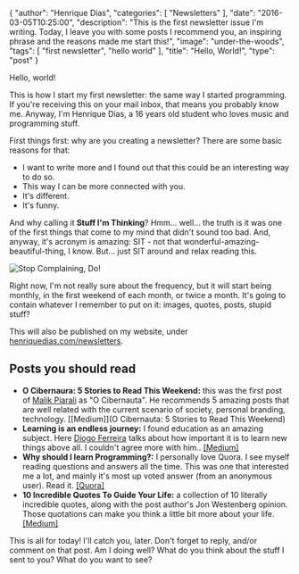 {
  "author": "Henrique Dias",
  "categories": [
    "Newsletters"
  ],
  "date": "2016-03-05T10:25:00",
  "description": "This is the first newsletter issue I'm writing. Today, I leave you with some posts I recommend you, an inspiring phrase and the reasons made me start this!",
  "image": "under-the-woods",
  "tags": [
    "first newsletter",
    "hello world"
  ],
  "title": "Hello, World!",
  "type": "post"
}

Hello, world!

This is how I start my first newsletter: the same way I started programming. If you're receiving this on your mail inbox, that means you probably know me. Anyway, I'm Henrique Dias, a 16 years old student who loves music and programming stuff.

First things first: why are you creating a newsletter? There are some basic reasons for that:

+ I want to write more and I found out that this could be an interesting way to do so.
+ This way I can be more connected with you.
+ It's different.
+ It's funny.

And why calling it **Stuff I'm Thinking**? Hmm... well... the truth is it was one of the first things that come to my mind that didn't sound too bad. And, anyway, it's acronym is amazing: SIT - not that wonderful-amazing-beautiful-thing, I know. But... just SIT around and relax reading this.

![Stop Complaining, Do!](/images/stop-complaining.jpg)

Right now, I'm not really sure about the frequency, but it will start being monthly, in the first weekend of each month, or twice a month. It's going to contain whatever I remember to put on it: images, quotes, posts, stupid stuff?

This will also be published on my website, under [henriquedias.com/newsletters](https://henriquedias.com/newsletters). 

## Posts you should read

+ **O Cibernaura: 5 Stories to Read This Weekend:** this was the first post of [Malik Piarali](https://twitter.com/malikpiarali) as "O Cibernauta". He recommends 5 amazing posts that are well related with the current scenario of society, personal branding, technology.  [[Medium]](O Cibernauta: 5 Stories to Read This Weekend)
+ **Learning is an endless journey:** I found education as an amazing subject. Here [Diogo Ferreira](https://www.facebook.com/diogomartferreira) talks about how important it is to learn new things above all. I couldn't agree more with him.. [[Medium]](https://medium.com/@diogomartf/learning-is-an-endless-journey-6416bd4d1ed3#.2n9azydti)
+ **Why should I learn Programming?:** I personally love Quora. I see myself reading questions and answers all the time. This was one that interested me a lot, and mainly it's most up voted answer (from an anonymous user). Read it. [[Quora]](https://www.quora.com/Why-should-I-learn-Programming)
+ **10 Incredible Quotes To Guide Your Life:** a collection of 10 literally incredible quotes, along with the post author's  Jon Westenberg opinion. Those quotations can make  you think a little bit more about your life. [[Medium]](https://medium.com/life-learning/10-incredible-quotes-to-guide-your-life-355aab49fcf4)

This is all for today! I'll catch you, later. Don't forget to reply, and/or comment on that post. Am I doing well? What do you think about the stuff I sent to you? What do you want to see?
